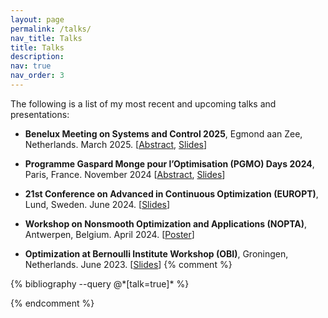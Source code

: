 ```yaml
---
layout: page
permalink: /talks/
nav_title: Talks
title: Talks
description:
nav: true
nav_order: 3
---
```


<!-- _pages/talks.md -->

The following is a list of my most recent and upcoming talks and presentations:

- **Benelux Meeting on Systems and Control 2025**, Egmond aan Zee, Netherlands. March 2025. [[Abstract](https://beneluxmeeting.nl/2025/uploads/papers/boa.pdf#page=97), [Slides](/assets/pdf/presentations/2025_benelux.pdf)]

- **Programme Gaspard Monge pour l’Optimisation (PGMO) Days 2024**, Paris, France. November
  2024 [[Abstract](https://www.fondation-hadamard.fr/media/filer_public/e7/bb/e7bbbcfd-6932-4748-9983-9c281ecccf5e/pgmo-2024-booklet1.pdf#page=52), [Slides](/assets/pdf/presentations/2024_pgmo.pdf)]

- **21st Conference on Advanced in Continuous Optimization (EUROPT)**, Lund, Sweden. June 2024. [[Slides](/assets/pdf/presentations/2024_europt.pdf)]

- **Workshop on Nonsmooth Optimization and Applications (NOPTA)**, Antwerpen, Belgium. April 2024. [[Poster](/assets/pdf/presentations/2024_nopta.pdf)]

- **Optimization at Bernoulli Institute Workshop (OBI)**, Groningen, Netherlands. June 2023. [[Slides](/assets/pdf/presentations/2023_obi.pdf)]
  {% comment %}

<div class="publications">
{% bibliography --query @*[talk=true]* %}
</div>

{% endcomment %}
